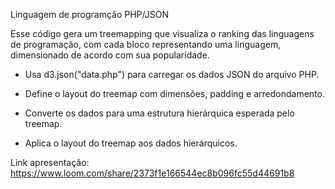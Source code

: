 Linguagem de programção PHP/JSON

Esse código gera um treemapping que visualiza o ranking das linguagens de programação, com cada bloco representando uma linguagem, dimensionado de acordo com sua popularidade.


* Usa d3.json("data.php") para carregar os dados JSON do arquivo PHP.

* Define o layout do treemap com dimensões, padding e arredondamento.

* Converte os dados para uma estrutura hierárquica esperada pelo treemap.

* Aplica o layout do treemap aos dados hierárquicos.

Link apresentação:
https://www.loom.com/share/2373f1e166544ec8b096fc55d44691b8
